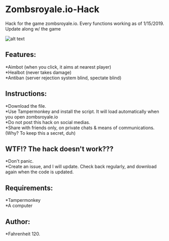 # Zombsroyale.io-Hack
Hack for the game zombsroyale.io. Every functions working as of 1/15/2019. Update along w/ the game

![alt text](https://veedif.com/files/thumbs/zombsroyale-io.jpg)

## Features: 
*Aimbot (when you click, it aims at nearest player)<BR>
*Healbot (never takes damage)<BR>
*Antiban (server rejection system blind, spectate blind)<BR>

## Instructions: 
*Download the file. <BR>
*Use Tampermonkey and install the script. It will load automatically when you open zombsroyale.io <BR>
*Do not post this hack on social medias. <BR>
*Share with friends only, on private chats & means of communications. (Why? To keep this a secret, duh)<BR>

## WTF!? The hack doesn't work???
*Don't panic. <BR>
*Create an issue, and I will update. Check back regularly, and download again when the code is updated.<BR>

## Requirements: 
*Tampermonkey<BR>
*A computer<BR>

## Author: 
*Fahrenheit 120.
